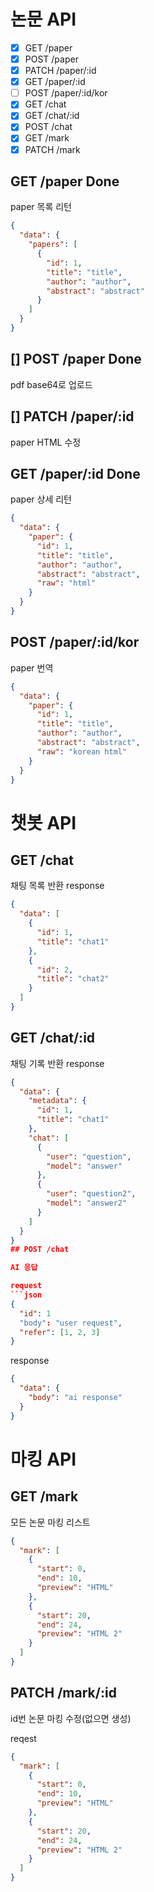 # 논문 API
- [x] GET /paper
- [x] POST /paper
- [x] PATCH /paper/:id
- [x] GET /paper/:id
- [ ] POST /paper/:id/kor
- [x] GET /chat
- [x] GET /chat/:id
- [x] POST /chat
- [x] GET /mark
- [x] PATCH /mark
## GET /paper Done

paper 목록 리턴

```json
{
  "data": {
    "papers": [
      {
        "id": 1,
        "title": "title",
        "author": "author",
        "abstract": "abstract"
      }
    ]
  }
}
```

## [] POST /paper Done

pdf base64로 업로드

## [] PATCH /paper/:id
paper HTML 수정

## GET /paper/:id Done

paper 상세 리턴

```json
{
  "data": {
    "paper": {
      "id": 1,
      "title": "title",
      "author": "author",
      "abstract": "abstract",
      "raw": "html"
    }
  }
}
```

## POST /paper/:id/kor

paper 번역

```json
{
  "data": {
    "paper": {
      "id": 1,
      "title": "title",
      "author": "author",
      "abstract": "abstract",
      "raw": "korean html"
    }
  }
}
```
# 챗봇 API
## GET /chat

채팅 목록 반환
response
```json
{
  "data": [
    {
      "id": 1,
      "title": "chat1"
    },
    {
      "id": 2,
      "title": "chat2"
    }
  ]
}
```

## GET /chat/:id

채팅 기록 반환
response
```json
{
  "data": {
    "metadata": {
      "id": 1,
      "title": "chat1"
    },
    "chat": [
      {
        "user": "question",
        "model": "answer"
      },
      {
        "user": "question2",
        "model": "answer2"
      }
    ]
  }
}
## POST /chat

AI 응답

request
```json
{
  "id": 1
  "body": "user request",
  "refer": [1, 2, 3]
}
```

response
```json
{
  "data": {
    "body": "ai response"
  }
}
```

# 마킹 API

## GET /mark

모든 논문 마킹 리스트

```json
{
  "mark": [
    {
      "start": 0,
      "end": 10,
      "preview": "HTML"
    },
    {
      "start": 20,
      "end": 24,
      "preview": "HTML 2"
    }
  ]
}
```

## PATCH /mark/:id

id번 논문 마킹 수정(없으면 생성)

reqest
```json
{
  "mark": [
    {
      "start": 0,
      "end": 10,
      "preview": "HTML"
    },
    {
      "start": 20,
      "end": 24,
      "preview": "HTML 2"
    }
  ]
}
```

